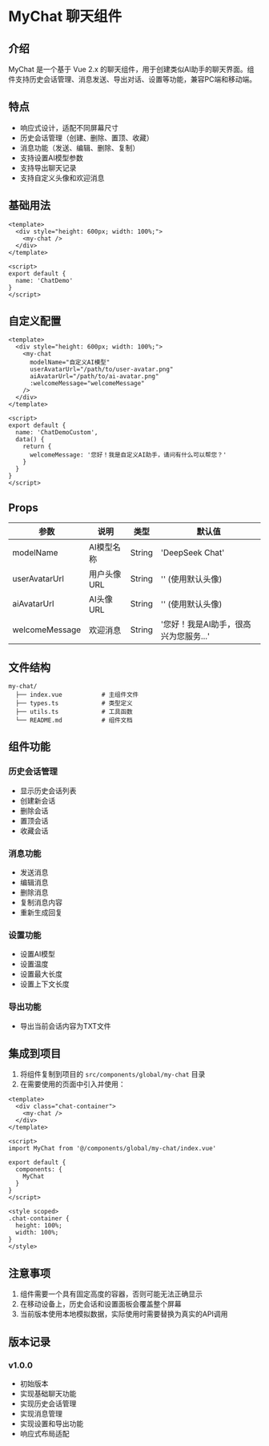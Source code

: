 # MyChat 聊天组件

## 介绍

MyChat 是一个基于 Vue 2.x 的聊天组件，用于创建类似AI助手的聊天界面。组件支持历史会话管理、消息发送、导出对话、设置等功能，兼容PC端和移动端。

## 特点

- 响应式设计，适配不同屏幕尺寸
- 历史会话管理（创建、删除、置顶、收藏）
- 消息功能（发送、编辑、删除、复制）
- 支持设置AI模型参数
- 支持导出聊天记录
- 支持自定义头像和欢迎消息

## 基础用法

```vue
<template>
  <div style="height: 600px; width: 100%;">
    <my-chat />
  </div>
</template>

<script>
export default {
  name: 'ChatDemo'
}
</script>
```

## 自定义配置

```vue
<template>
  <div style="height: 600px; width: 100%;">
    <my-chat 
      modelName="自定义AI模型"
      userAvatarUrl="/path/to/user-avatar.png"
      aiAvatarUrl="/path/to/ai-avatar.png"
      :welcomeMessage="welcomeMessage"
    />
  </div>
</template>

<script>
export default {
  name: 'ChatDemoCustom',
  data() {
    return {
      welcomeMessage: '您好！我是自定义AI助手，请问有什么可以帮您？'
    }
  }
}
</script>
```

## Props

| 参数 | 说明 | 类型 | 默认值 |
|------|------|------|--------|
| modelName | AI模型名称 | String | 'DeepSeek Chat' |
| userAvatarUrl | 用户头像URL | String | '' (使用默认头像) |
| aiAvatarUrl | AI头像URL | String | '' (使用默认头像) |
| welcomeMessage | 欢迎消息 | String | '您好！我是AI助手，很高兴为您服务...' |

## 文件结构

```
my-chat/
  ├── index.vue           # 主组件文件
  ├── types.ts            # 类型定义
  ├── utils.ts            # 工具函数
  └── README.md           # 组件文档
```

## 组件功能

### 历史会话管理

- 显示历史会话列表
- 创建新会话
- 删除会话
- 置顶会话
- 收藏会话

### 消息功能

- 发送消息
- 编辑消息
- 删除消息
- 复制消息内容
- 重新生成回复

### 设置功能

- 设置AI模型
- 设置温度
- 设置最大长度
- 设置上下文长度

### 导出功能

- 导出当前会话内容为TXT文件

## 集成到项目

1. 将组件复制到项目的 `src/components/global/my-chat` 目录
2. 在需要使用的页面中引入并使用：

```vue
<template>
  <div class="chat-container">
    <my-chat />
  </div>
</template>

<script>
import MyChat from '@/components/global/my-chat/index.vue'

export default {
  components: {
    MyChat
  }
}
</script>

<style scoped>
.chat-container {
  height: 100%;
  width: 100%;
}
</style>
```

## 注意事项

1. 组件需要一个具有固定高度的容器，否则可能无法正确显示
2. 在移动设备上，历史会话和设置面板会覆盖整个屏幕
3. 当前版本使用本地模拟数据，实际使用时需要替换为真实的API调用

## 版本记录

### v1.0.0

- 初始版本
- 实现基础聊天功能
- 实现历史会话管理
- 实现消息管理
- 实现设置和导出功能
- 响应式布局适配 